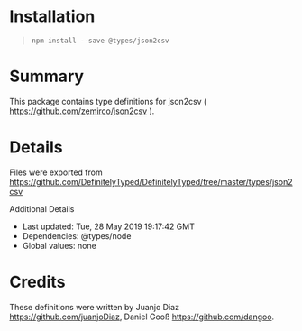 # Installation
> `npm install --save @types/json2csv`

# Summary
This package contains type definitions for json2csv ( https://github.com/zemirco/json2csv ).

# Details
Files were exported from https://github.com/DefinitelyTyped/DefinitelyTyped/tree/master/types/json2csv

Additional Details
 * Last updated: Tue, 28 May 2019 19:17:42 GMT
 * Dependencies: @types/node
 * Global values: none

# Credits
These definitions were written by Juanjo Diaz <https://github.com/juanjoDiaz>, Daniel Gooß <https://github.com/dangoo>.
